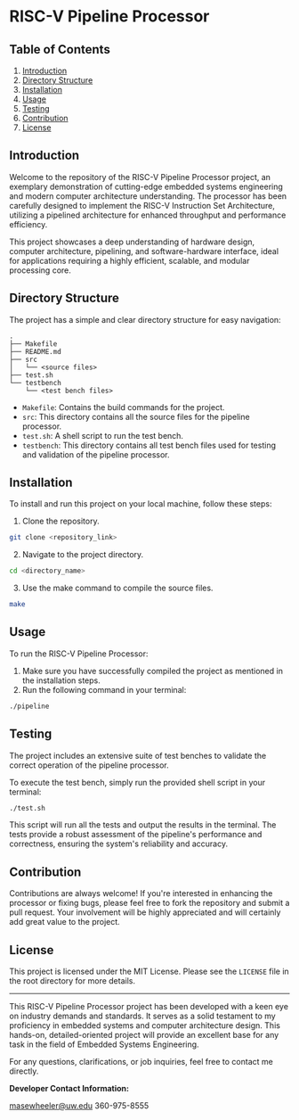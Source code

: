 # RISC-V Pipeline Processor

## Table of Contents

1. [Introduction](#Introduction)
2. [Directory Structure](#Directory-Structure)
3. [Installation](#Installation)
4. [Usage](#Usage)
5. [Testing](#Testing)
6. [Contribution](#Contribution)
7. [License](#License)

## Introduction

Welcome to the repository of the RISC-V Pipeline Processor project, an exemplary demonstration of cutting-edge embedded systems engineering and modern computer architecture understanding. The processor has been carefully designed to implement the RISC-V Instruction Set Architecture, utilizing a pipelined architecture for enhanced throughput and performance efficiency.

This project showcases a deep understanding of hardware design, computer architecture, pipelining, and software-hardware interface, ideal for applications requiring a highly efficient, scalable, and modular processing core.

## Directory Structure

The project has a simple and clear directory structure for easy navigation:

```
.
├── Makefile
├── README.md
├── src
│   └── <source files>
├── test.sh
└── testbench
    └── <test bench files>
```

- `Makefile`: Contains the build commands for the project.
- `src`: This directory contains all the source files for the pipeline processor.
- `test.sh`: A shell script to run the test bench.
- `testbench`: This directory contains all test bench files used for testing and validation of the pipeline processor.

## Installation

To install and run this project on your local machine, follow these steps:

1. Clone the repository.
```bash
git clone <repository_link>
```
2. Navigate to the project directory.
```bash
cd <directory_name>
```
3. Use the make command to compile the source files.
```bash
make
```

## Usage

To run the RISC-V Pipeline Processor:

1. Make sure you have successfully compiled the project as mentioned in the installation steps.
2. Run the following command in your terminal:
```bash
./pipeline
```

## Testing

The project includes an extensive suite of test benches to validate the correct operation of the pipeline processor.

To execute the test bench, simply run the provided shell script in your terminal:

```bash
./test.sh
```

This script will run all the tests and output the results in the terminal. The tests provide a robust assessment of the pipeline's performance and correctness, ensuring the system's reliability and accuracy.

## Contribution

Contributions are always welcome! If you're interested in enhancing the processor or fixing bugs, please feel free to fork the repository and submit a pull request. Your involvement will be highly appreciated and will certainly add great value to the project.

## License

This project is licensed under the MIT License. Please see the `LICENSE` file in the root directory for more details.

---

This RISC-V Pipeline Processor project has been developed with a keen eye on industry demands and standards. It serves as a solid testament to my proficiency in embedded systems and computer architecture design. This hands-on, detailed-oriented project will provide an excellent base for any task in the field of Embedded Systems Engineering.

For any questions, clarifications, or job inquiries, feel free to contact me directly.

**Developer Contact Information:**

masewheeler@uw.edu
360-975-8555
